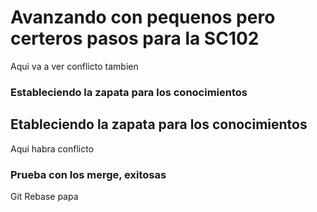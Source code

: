 # Avanzando con pequenos pero certeros pasos para la SC102
Aqui va a ver conflicto tambien

### Estableciendo la zapata para los conocimientos

## Etableciendo la zapata para los conocimientos

Aqui habra conflicto
### Prueba con los merge, exitosas


Git Rebase papa

